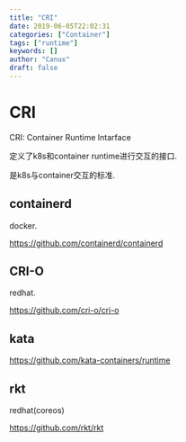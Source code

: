 ```yaml
---
title: "CRI"
date: 2019-06-05T22:02:31
categories: ["Container"]
tags: ["runtime"]
keywords: []
author: "Canux"
draft: false
---
```


# CRI

CRI: Container Runtime Intarface

定义了k8s和container runtime进行交互的接口.

是k8s与container交互的标准.

## containerd

docker.

<https://github.com/containerd/containerd>

## CRI-O

redhat.

<https://github.com/cri-o/cri-o>

## kata

<https://github.com/kata-containers/runtime>

## rkt

redhat(coreos)

<https://github.com/rkt/rkt>
